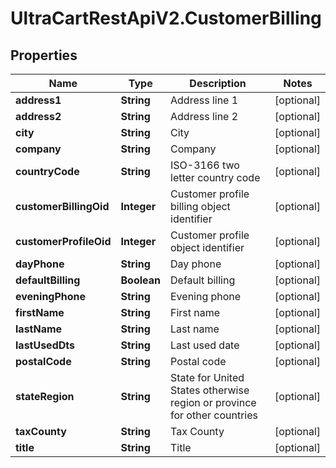 # UltraCartRestApiV2.CustomerBilling

## Properties
Name | Type | Description | Notes
------------ | ------------- | ------------- | -------------
**address1** | **String** | Address line 1 | [optional] 
**address2** | **String** | Address line 2 | [optional] 
**city** | **String** | City | [optional] 
**company** | **String** | Company | [optional] 
**countryCode** | **String** | ISO-3166 two letter country code | [optional] 
**customerBillingOid** | **Integer** | Customer profile billing object identifier | [optional] 
**customerProfileOid** | **Integer** | Customer profile object identifier | [optional] 
**dayPhone** | **String** | Day phone | [optional] 
**defaultBilling** | **Boolean** | Default billing | [optional] 
**eveningPhone** | **String** | Evening phone | [optional] 
**firstName** | **String** | First name | [optional] 
**lastName** | **String** | Last name | [optional] 
**lastUsedDts** | **String** | Last used date | [optional] 
**postalCode** | **String** | Postal code | [optional] 
**stateRegion** | **String** | State for United States otherwise region or province for other countries | [optional] 
**taxCounty** | **String** | Tax County | [optional] 
**title** | **String** | Title | [optional] 



